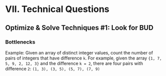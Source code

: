 # VII. Technical Questions
## Optimize & Solve Techniques #1: Look for BUD
### Bottlenecks
Example: Given an array of distinct integer values, count the number of pairs of integers that have difference `k`. For example, given the array `{1, 7, 5, 9, 2, 12, 3}` and the difference `k = 2`, there are four pairs with difference `2`: `(1, 3), (3, 5), (5, 7), (7, 9)`
